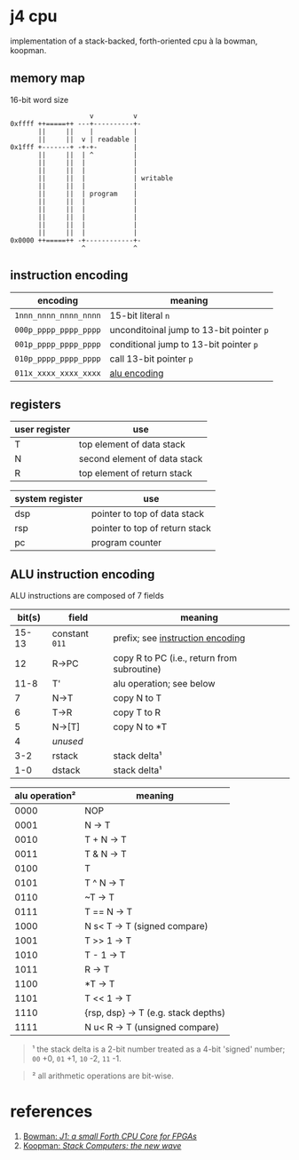 # j4 cpu

implementation of a stack-backed, forth-oriented cpu à la bowman, koopman.

## memory map

16-bit word size

```
                    v          v
0xffff ++=====++ ---+----------+-
       ||     ||    |          |
       ||     ||  v | readable |
0x1fff +-------+ -+-+-         |
       ||     ||  | ^          |
       ||     ||  |            |
       ||     ||  |            |
       ||     ||  |            | writable
       ||     ||  |            |
       ||     ||  | program    |
       ||     ||  |            |
       ||     ||  |            |
       ||     ||  |            |
       ||     ||  |            |
       ||     ||  |            |
0x0000 ++=====++ -+------------+-
                  ^            ^
```

## instruction encoding

| encoding | meaning |
| -------- | ------- |
| `1nnn_nnnn_nnnn_nnnn` | 15-bit literal `n` |
| `000p_pppp_pppp_pppp` | unconditoinal jump to 13-bit pointer `p` |
| `001p_pppp_pppp_pppp` | conditional jump to 13-bit pointer `p` |
| `010p_pppp_pppp_pppp` | call 13-bit pointer `p` |
| `011x_xxxx_xxxx_xxxx` | [alu encoding](#alu-instruction-encoding) |

## registers
| user register | use |
| ------------- | --- |
| T | top element of data stack |
| N | second element of data stack |
| R | top element of return stack |

| system register | use |
| --------------- | --- |
| dsp | pointer to top of data stack |
| rsp | pointer to top of return stack |
| pc  | program counter |

## ALU instruction encoding

ALU instructions are composed of 7 fields

| bit(s) | field | meaning |
| ------ | ----- | ------- |
| 15-13  | constant `011` | prefix; see [instruction encoding](#instruction-encoding) |
| 12     | R→PC | copy R to PC (i.e., return from subroutine) |
| 11-8   | T' | alu operation; see below |
| 7      | N→T | copy N to T |
| 6      | T→R | copy T to R |
| 5      | N→[T] | copy N to \*T |
| 4      | _unused_ | |
| 3-2    | rstack | stack delta¹ |
| 1-0    | dstack | stack delta¹ |

| alu operation² | meaning |
| -------------- | ------- |
| 0000 | NOP
| 0001 | N → T
| 0010 | T + N → T
| 0011 | T & N → T
| 0100 | T | N → T
| 0101 | T ^ N → T
| 0110 | ~T → T
| 0111 | T == N → T
| 1000 | N s< T → T (signed compare)
| 1001 | T >> 1 → T
| 1010 | T - 1 → T
| 1011 | R → T
| 1100 | \*T → T
| 1101 | T << 1 → T
| 1110 | {rsp, dsp} → T (e.g. stack depths)
| 1111 | N u< R → T (unsigned compare)

> ¹ the stack delta is a 2-bit number treated as a 4-bit 'signed' number; `00` +0, `01` +1, `10` -2, `11` -1.

> ² all arithmetic operations are bit-wise.

# references

 1. [Bowman: _J1: a small Forth CPU Core for FPGAs_](https://www.complang.tuwien.ac.at/anton/euroforth/ef10/papers/bowman.pdf)
 2. [Koopman: _Stack Computers: the new wave_](https://users.ece.cmu.edu/~koopman/stack_computers/index.html)
